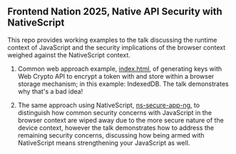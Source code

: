 ## Frontend Nation 2025, Native API Security with NativeScript

This repo provides working examples to the talk discussing the runtime context of JavaScript and the security implications of the browser context weighed against the NativeScript context.

1. Common web approach example, [index.html](index.html), of generating keys with Web Crypto API to encrypt a token with and store within a browser storage mechanism; in this example: IndexedDB. The talk demonstrates why that's a bad idea!

2. The same approach using NativeScript, [ns-secure-app-ng](ns-secure-app-ng), to distinguish how common security concerns with JavaScript in the browser context are wiped away due to the more secure nature of the device context, however the talk demonstrates how to address the remaining security concerns, discussing how being armed with NativeScript means strengthening your JavaScript as well.

